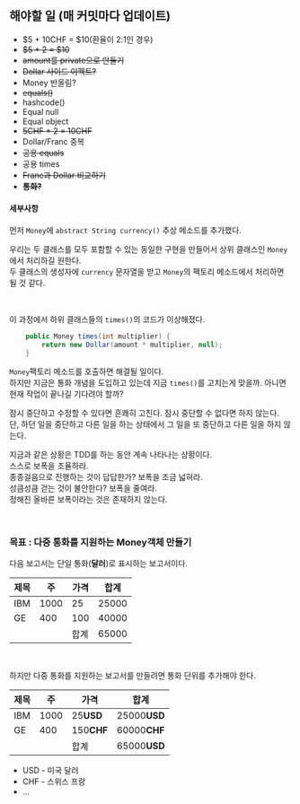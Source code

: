## 해야할 일 (매 커밋마다 업데이트)
* $5 + 10CHF = $10(환율이 2:1인 경우)
* ~~$5 * 2 = $10~~
* ~~amount를 private으로 만들기~~
* ~~Dollar 사이드 이펙트?~~ 
* Money 반올림?
* ~~equals()~~
* hashcode()
* Equal null
* Equal object
* ~~5CHF * 2 = 10CHF~~
* Dollar/Franc 중복
* ~~공용 equals~~
* 공용 times
* ~~Franc과 Dollar 비교하기~~
* ~~**통화?**~~

#### 세부사항
먼저 `Money`에 `abstract String currency()` 추상 메소드를 추가했다.

우리는 두 클래스를 모두 포함할 수 있는 동일한 구현을 만들어서 상위 클래스인 `Money`에서 처리하길 원한다. <br>
두 클래스의 생성자에 `currency` 문자열을 받고 `Money`의 팩토리 메소드에서 처리하면 될 것 같다.

<br>

이 과정에서 하위 클래스들의 `times()`의 코드가 이상해졌다. 
```java
    public Money times(int multiplier) {
        return new Dollar(amount * multiplier, null);
    }
```
`Money`팩토리 메소드를 호출하면 해결될 일이다. <br>
하지만 지금은 통화 개념을 도입하고 있는데 지금 `times()`를 고치는게 맞을까. 아니면 현재 작업이 끝나길 기다려야 할까?

잠시 중단하고 수정할 수 있다면 흔쾌히 고친다. 잠시 중단할 수 없다면 하지 않는다.<br>
단, 하던 일을 중단하고 다른 일을 하는 상태에서 그 일을 또 중단하고 다른 일을 하지 않는다.

지금과 같은 상황은 TDD를 하는 동안 계속 나타나는 상황이다. <br>
스스로 보폭을 조율하라. <br>
종종걸음으로 진행하는 것이 답답한가? 보폭을 조금 넓혀라. <br>
성큼성큼 걷는 것이 불안한다? 보폭을 줄여라. <br>
정해진 올바른 보폭이라는 것은 존재하지 않는다.

<br>

### 목표 : 다중 통화를 지원하는 Money객체 만들기
다음 보고서는 단일 통화(**달러**)로 표시하는 보고서이다.

| 제목   | 주   | 가격  | 합계    |
|------|-----|-----|-------|
| IBM  | 1000 | 25  | 25000 |
| GE   | 400 | 100 | 40000 |
|  |     | 합계  | 65000 |

<br>

하지만 다중 통화를 지원하는 보고서를 만들려면 통화 단위를 추가해야 한다.

| 제목   | 주   | 가격         | 합계           |
|------|-----|------------|--------------|
| IBM  | 1000 | 25**USD**  | 25000**USD** |
| GE   | 400 | 150**CHF** | 60000**CHF** |
|  |     | 합계         | 65000**USD** |

* USD - 미국 달러
* CHF - 스위스 프랑
* ...